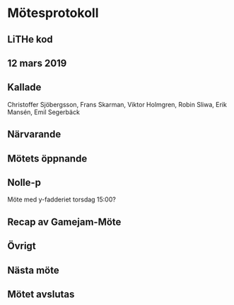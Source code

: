 # Mötesprotokoll

## LiTHe kod

## 12 mars 2019

## Kallade
Christoffer Sjöbergsson, Frans Skarman, Viktor Holmgren, Robin Sliwa, Erik Mansén, Emil Segerbäck

## Närvarande

## Mötets öppnande

## Nolle-p

Möte med y-fadderiet torsdag 15:00?

## Recap av Gamejam-Möte


## Övrigt

## Nästa möte

## Mötet avslutas

